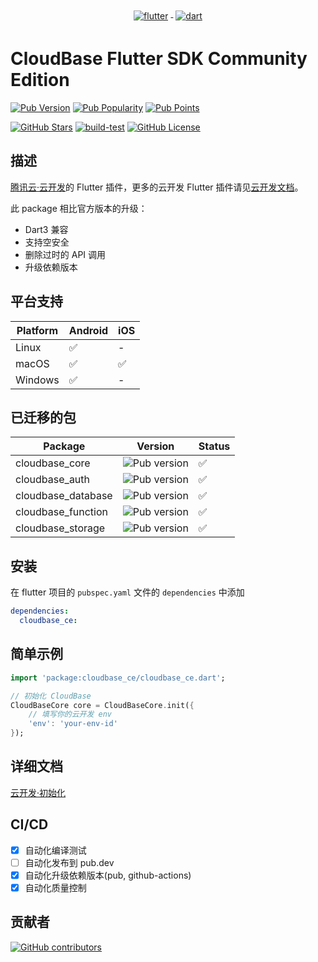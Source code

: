<p align="center">
  <a href="https://flutter.dev/">
    <img src="https://www.vectorlogo.zone/logos/flutterio/flutterio-ar21.svg" alt="flutter" style="vertical-align:top; margin:4px;">
  </a>
  <a href="https://dart.dev/">
    <img src="https://www.vectorlogo.zone/logos/dartlang/dartlang-ar21.svg" alt="dart" style="vertical-align:top; margin:4px;">
  </a>
</p>

# CloudBase Flutter SDK Community Edition

[![Pub Version](https://img.shields.io/pub/v/cloudbase_ce)](https://pub.dev/packages/cloudbase_ce)
[![Pub Popularity](https://img.shields.io/pub/popularity/cloudbase_ce)](https://pub.dev/packages/cloudbase_ce)
[![Pub Points](https://img.shields.io/pub/points/cloudbase_ce)](https://pub.dev/packages/cloudbase_ce)

<!-- [![Downloads](https://img.shields.io/github/downloads/insightoptech/cloudbase_ce/total)](https://github.com/insightoptech/cloudbase_ce/) -->
<!-- [![GitHub Stars](https://img.shields.io/github/stars/insightoptech/cloudbase_ce?style=social)](https://github.com/insightoptech/cloudbase_ce/stargazers) -->

[![GitHub Stars](https://img.shields.io/github/stars/insightoptech/cloudbase_ce)](https://github.com/insightoptech/cloudbase_ce/stargazers)
[![build-test](https://github.com/insightoptech/cloudbase_ce/actions/workflows/ci.yaml/badge.svg)](https://github.com/insightoptech/cloudbase_ce/actions/workflows/ci.yaml)
[![GitHub License](https://img.shields.io/github/license/insightoptech/cloudbase_ce)](https://github.com/insightoptech/cloudbase_ce/blob/main/LICENSE)

## 描述

[腾讯云·云开发](https://www.cloudbase.net/)的 Flutter 插件，更多的云开发 Flutter 插件请见[云开发文档](https://docs.cloudbase.net/api-reference/flutter/install)。

此 package 相比官方版本的升级：

- Dart3 兼容
- 支持空安全
- 删除过时的 API 调用
- 升级依赖版本

## 平台支持

| Platform | Android | iOS |
| -------- | ------- | --- |
| Linux    | ✅      | -   |
| macOS    | ✅      | ✅  |
| Windows  | ✅      | -   |

## 已迁移的包

| Package            | Version                                                         | Status |
| ------------------ | --------------------------------------------------------------- | ------ |
| cloudbase_core     | ![Pub version](https://img.shields.io/pub/v/cloudbase_core)     | ✅     |
| cloudbase_auth     | ![Pub version](https://img.shields.io/pub/v/cloudbase_auth)     | ✅     |
| cloudbase_database | ![Pub version](https://img.shields.io/pub/v/cloudbase_database) | ✅     |
| cloudbase_function | ![Pub version](https://img.shields.io/pub/v/cloudbase_function) | ✅     |
| cloudbase_storage  | ![Pub version](https://img.shields.io/pub/v/cloudbase_storage)  | ✅     |

## 安装

在 flutter 项目的 `pubspec.yaml` 文件的 `dependencies` 中添加

```yaml
dependencies:
  cloudbase_ce:
```

## 简单示例

```dart
import 'package:cloudbase_ce/cloudbase_ce.dart';

// 初始化 CloudBase
CloudBaseCore core = CloudBaseCore.init({
    // 填写你的云开发 env
    'env': 'your-env-id'
});
```

## 详细文档

[云开发·初始化](https://docs.cloudbase.net/api-reference/flutter/initialization)

## CI/CD

- [x] 自动化编译测试
- [ ] 自动化发布到 pub.dev
- [x] 自动化升级依赖版本(pub, github-actions)
- [x] 自动化质量控制

## 贡献者

[![GitHub contributors](https://contrib.rocks/image?repo=insightoptech/cloudbase_ce)](https://github.com/insightoptech/cloudbase_ce/graphs/contributors)
